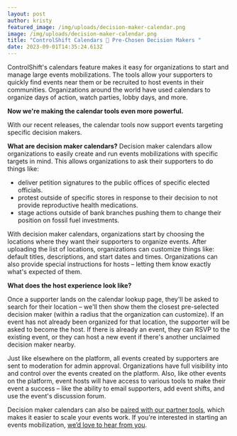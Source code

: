 ```yaml
---
layout: post
author: kristy
featured_image: /img/uploads/decision-maker-calendar.png
image: /img/uploads/decision-maker-calendar.png
title: "ControlShift Calendars 🤝 Pre-Chosen Decision Makers "
date: 2023-09-01T14:35:24.613Z
---
```

ControlShift's calendars feature makes it easy for organizations to start and manage large events mobilizations. The tools allow your supporters to quickly find events near them or be recruited to host events in their communities. Organizations around the world have used calendars to organize days of action, watch parties, lobby days, and more. 

**Now we're making the calendar tools even more powerful.**

With our recent releases, the calendar tools now support events targeting specific decision makers.

**What are decision maker calendars?**
Decision maker calendars allow organizations to easily create and run events mobilizations with specific targets in mind. This allows organizations to ask their supporters to do things like:
* deliver petition signatures to the public offices of specific elected officials.
* protest outside of specific stores in response to their decision to not provide reproductive health medications.
* stage actions outside of bank branches pushing them to change their position on fossil fuel investments.

With decision maker calendars, organizations start by choosing the locations where they want their supporters to organize events. After uploading the list of locations, organizations can customize things like: default titles, descriptions, and start dates and times. Organizations can also provide special instructions for hosts – letting them know exactly what's expected of them.

**What does the host experience look like?**

Once a supporter lands on the calendar lookup page, they'll be asked to search for their location – we'll then show them the closest pre-selected decision maker (within a radius that the organization can customize). If an event has not already been organized for that location, the supporter will be asked to become the host. If there is already an event, they can RSVP to the existing event, or they can host a new event if there's another unclaimed decision maker nearby.

Just like elsewhere on the platform, all events created by supporters are sent to moderation for admin approval. Organizations have full visibility into and control over the events created on the platform. Also, like other events on the platform, event hosts will have access to various tools to make their event a success – like the ability to email supporters, add event shifts, and use the event's discussion forum.

Decision maker calendars can also be [paired with our partner tools](https://www.controlshiftlabs.com/2023/05/15/increase-your-events-mobilizations-with-coalitions), which makes it easier to scale your events work. If you're interested in starting an events mobilization, [we’d love to hear from you](mailto:talk@controlshiftlabs.com).
